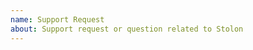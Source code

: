 ```yaml
---
name: Support Request
about: Support request or question related to Stolon
---
```


<!--

STOP -- PLEASE READ!

GitHub is not the right place for support requests or questions.

Please use the [Stolon Forum](https://talk.stolon.io)

-->
